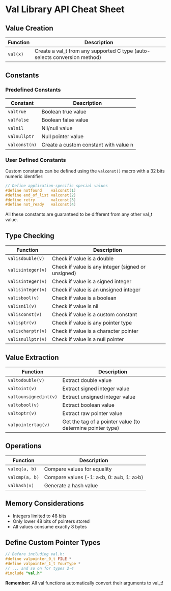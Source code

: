 # Val Library API Cheat Sheet

## Value Creation

| Function | Description |
|----------|-------------|
| `val(x)` | Create a val_t from any supported C type (auto-selects conversion method) |

## Constants

### Predefined Constants

| Constant | Description |
|----------|-------------|
| `valtrue` | Boolean true value |
| `valfalse` | Boolean false value |
| `valnil` | Nil/null value |
| `valnullptr` | Null pointer value |
| `valconst(n)` | Create a custom constant with value n |

### User Defined Constants
Custom constants can be defined using the `valconst()` macro with a 32 bits numeric identifier:

```c
// Define application-specific special values
#define notfound    valconst(1)
#define end_of_list valconst(2)
#define retry       valconst(3)
#define not_ready   valconst(4)
```
All these constants are guaranteed to be different from any other val_t value.

## Type Checking

| Function | Description |
|----------|-------------|
| `valisdouble(v)` | Check if value is a double |
| `valisinteger(v)` | Check if value is any integer (signed or unsigned) |
| `valisinteger(v)` | Check if value is a signed integer |
| `valisinteger(v)` | Check if value is an unsigned integer |
| `valisbool(v)` | Check if value is a boolean |
| `valisnil(v)` | Check if value is nil |
| `valisconst(v)` | Check if value is a custom constant |
| `valisptr(v)` | Check if value is any pointer type |
| `valischarptr(v)` | Check if value is a character pointer |
| `valisnullptr(v)` | Check if value is a null pointer |

## Value Extraction

| Function | Description |
|----------|-------------|
| `valtodouble(v)` | Extract double value |
| `valtoint(v)` | Extract signed integer value |
| `valtounsignedint(v)` | Extract unsigned integer value |
| `valtobool(v)` | Extract boolean value |
| `valtoptr(v)` | Extract raw pointer value |
| `valpointertag(v)` | Get the tag of a pointer value (to determine pointer type) |

## Operations

| Function | Description |
|----------|-------------|
| `valeq(a, b)` | Compare values for equality |
| `valcmp(a, b)` | Compare values (-1: a<b, 0: a=b, 1: a>b) |
| `valhash(v)` | Generate a hash value |

## Memory Considerations

- Integers limited to 48 bits
- Only lower 48 bits of pointers stored
- All values consume exactly 8 bytes


## Define Custom Pointer Types

```c
// Before including val.h:
#define valpointer_0_t FILE *
#define valpointer_1_t YourType *
// ... and so on for types 2-4
#include "val.h"
```

**Remember:** All val functions automatically convert their arguments to val_t!
